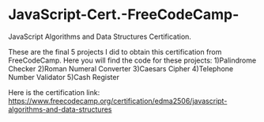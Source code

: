 # JavaScript-Cert.-FreeCodeCamp-
JavaScript Algorithms and Data Structures Certification.

These are the final 5 projects I did to obtain this certification from FreeCodeCamp.
Here you will find the code for these projects:
1)Palindrome Checker
2)Roman Numeral Converter
3)Caesars Cipher
4)Telephone Number Validator
5)Cash Register

Here is the certification link: https://www.freecodecamp.org/certification/edma2506/javascript-algorithms-and-data-structures
